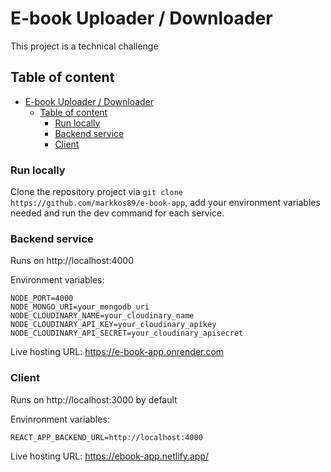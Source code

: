 # E-book Uploader / Downloader

This project is a technical challenge

## Table of content

- [E-book Uploader / Downloader](#e-book-uploader--downloader)
  - [Table of content](#table-of-content)
    - [Run locally](#run-locally)
    - [Backend service](#backend-service)
    - [Client](#client)

### Run locally

Clone the repository project via `git clone https://github.com/markkos89/e-book-app`, add your environment variables needed and run the dev command for each service.

### Backend service

Runs on http://localhost:4000

Environment variables:

```
NODE_PORT=4000
NODE_MONGO_URI=your_mongodb_uri
NODE_CLOUDINARY_NAME=your_cloudinary_name
NODE_CLOUDINARY_API_KEY=your_cloudinary_apikey
NODE_CLOUDINARY_API_SECRET=your_cloudinary_apisecret
```

Live hosting URL: https://e-book-app.onrender.com

### Client

Runs on http://localhost:3000 by default

Envinronment variables:

```
REACT_APP_BACKEND_URL=http://localhost:4000
```

Live hosting URL: https://ebook-app.netlify.app/




